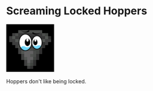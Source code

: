 # Screaming Locked Hoppers

![icon.png](src/main/resources/assets/screaming-locked-hoppers/icon.png)

Hoppers don't like being locked.